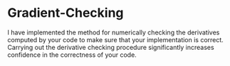 # Gradient-Checking

 I have implemented the method for numerically checking the derivatives computed by your code to make sure that your implementation is correct. Carrying out the derivative checking procedure significantly increases confidence in the correctness of your code.
